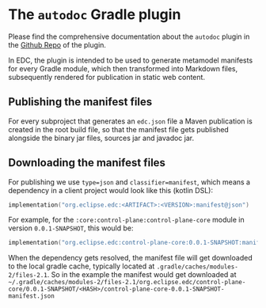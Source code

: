 # The `autodoc` Gradle plugin

Please find the comprehensive documentation about the `autodoc` plugin in
the [Github Repo](https://github.com/eclipse-edc/GradlePlugins/blob/main/docs/developer/autodoc.md) of
the plugin.

In EDC, the plugin is intended to be used to generate metamodel manifests for every Gradle module, which then
transformed into Markdown files, subsequently rendered for publication in static web content.

## Publishing the manifest files

For every subproject that generates an `edc.json` file a Maven publication is created in the root build file, so that
the manifest file gets published alongside the binary jar files, sources jar and javadoc jar.

## Downloading the manifest files

For publishing we use `type=json` and `classifier=manifest`, which means a dependency in a client project would look
like
this (kotlin DSL):

```kotlin
implementation("org.eclipse.edc:<ARTIFACT>:<VERSION>:manifest@json")
```

For example, for the `:core:control-plane:control-plane-core` module in version `0.0.1-SNAPSHOT`, this would be:

```kotlin
implementation("org.eclipse.edc:control-plane-core:0.0.1-SNAPSHOT:manifest@json")
```

When the dependency gets resolved, the manifest file will get downloaded to the local gradle cache, typically located
at `.gradle/caches/modules-2/files-2.1`. So in the example the manifest would get downloaded
at `~/.gradle/caches/modules-2/files-2.1/org.eclipse.edc/control-plane-core/0.0.1-SNAPSHOT/<HASH>/control-plane-core-0.0.1-SNAPSHOT-manifest.json`
